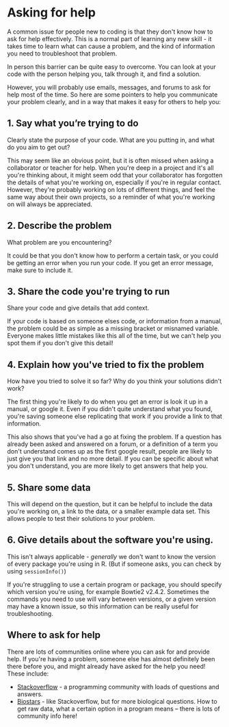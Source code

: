 # Asking for help

A common issue for people new to coding is that they don't know how to ask for help effectively.
This is a normal part of learning any new skill - it takes time to learn what can cause a problem, and the kind of information you need to troubleshoot that problem.

In person this barrier can be quite easy to overcome.
You can look at your code with the person helping you, talk through it, and find a solution.

However, you will probably use emails, messages, and forums to ask for help most of the time.
So here are some pointers to help you communicate  your problem clearly, and in a way that makes it easy for others to help you:

## 1. Say what you’re trying to do

 Clearly state the purpose of your code. What are you putting in, and what do you aim to get out?

This may seem like an obvious point, but it is often missed when asking a collaborator or teacher for help.
When you're deep in a project and it's all you're thinking about, it might seem odd that your collaborator has forgotten the details of what you're working on, especially if you're in regular contact.
However, they're probably working on lots of different things, and feel the same way about their own projects, so a reminder of what you're working on will always be appreciated.

## 2. Describe the problem

What problem are you encountering?

It could be that you don't know how to perform a certain task, or you could be getting an error when you run your code.
If you get an error message, make sure to include it.

## 3. Share the code you're trying to run

Share your code and give details that add context.

If your code is based on someone elses code, or information from a manual, the problem could be as simple as a missing bracket or misnamed variable.
Everyone makes little mistakes like this all of the time, but we can't help you spot them if you don't give this detail!

## 4. Explain how you've tried to fix the problem

How have you tried to solve it so far?
Why do you think your solutions didn't work?

The first thing you're likely to do when you get an error is look it up in a manual, or google it.
Even if you didn't quite understand what you found, you're saving someone else replicating that work if you provide a link to that information.

This also shows that you've had a go at fixing the problem.
If a question has already been asked and answered on a forum, or a definition of a term you don't understand comes up as the first google result, people are likely to just give you that link and no more detail.
If you can be specific about what you don't understand, you are more likely to get answers that help you.

## 5. Share some data

This will depend on the question, but it can be helpful to include the data you're working on, a link to the data, or a smaller example data set.
This allows people to test their solutions to your problem.

## 6. Give details about the software you're using.

This isn't always applicable - *generally* we don't want to know the version of every package you're using in R.
(But if someone asks, you can check by using ```sessionInfo()```)

If you're struggling to use a certain program or package, you should specify which version you're using, for example Bowtie2 v2.4.2.
Sometimes the commands you need to use will vary between versions, or a given version may have a known issue, so this information can be really useful for troubleshooting.

## Where to ask for help

There are lots of communities online where you can ask for and provide help.
If you're having a problem, someone else has almost definitely been there before you, and might already have asked for the help you need!
These include:

* [Stackoverflow](https://stackoverflow.com/) - a programming community with loads of questions and answers.
* [Biostars](https://www.biostars.org/) - like Stackoverflow, but for more biological questions.
How to get raw data, what a certain option in a program means – there is lots of community info here!
